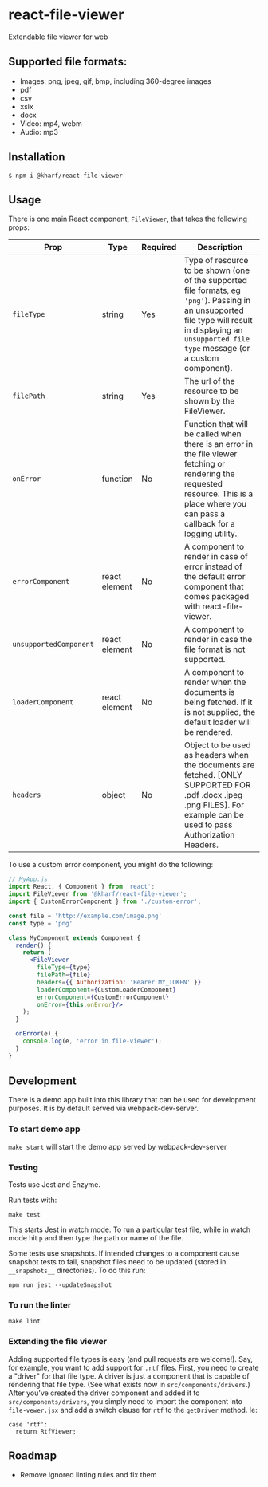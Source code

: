 
# react-file-viewer

Extendable file viewer for web

## Supported file formats:

 - Images: png, jpeg, gif, bmp, including 360-degree images
 - pdf
 - csv
 - xslx
 - docx
 - Video: mp4, webm
 - Audio: mp3

## Installation

```shell
$ npm i @kharf/react-file-viewer
```

## Usage

There is one main React component, `FileViewer`, that takes the following props:

|Prop|Type|Required|Description|
|-|-|-|-|
|`fileType`|string|Yes|Type of resource to be shown (one of the supported file formats, eg `'png'`). Passing in an unsupported file type will result in displaying an `unsupported file type` message (or a custom component).|
|`filePath`|string|Yes|The url of the resource to be shown by the FileViewer.|
|`onError`|function|No|Function that will be called when there is an error in the file viewer fetching or rendering the requested resource. This is a place where you can pass a callback for a logging utility.|
|`errorComponent`|react element|No|A component to render in case of error instead of the default error component that comes packaged with react-file-viewer.|
|`unsupportedComponent`|react element|No|A component to render in case the file format is not supported.|
|`loaderComponent`|react element|No|A component to render when the documents is being fetched. If it is not supplied, the default loader will be rendered.|
|`headers`|object|No|Object to be used as headers when the documents are fetched. [ONLY SUPPORTED FOR .pdf .docx .jpeg .png FILES]. For example can be used to pass Authorization Headers.|

To use a custom error component, you might do the following:

```jsx
// MyApp.js
import React, { Component } from 'react';
import FileViewer from '@kharf/react-file-viewer';
import { CustomErrorComponent } from './custom-error';

const file = 'http://example.com/image.png'
const type = 'png'

class MyComponent extends Component {
  render() {
    return (
      <FileViewer
        fileType={type}
        filePath={file}
        headers={{ Authorization: 'Bearer MY_TOKEN' }}
        loaderComponent={CustomLoaderComponent}
        errorComponent={CustomErrorComponent}
        onError={this.onError}/>
    );
  }

  onError(e) {
    console.log(e, 'error in file-viewer');
  }
}
```

## Development

There is a demo app built into this library that can be used for development
purposes. It is by default served via webpack-dev-server.

### To start demo app

`make start` will start the demo app served by webpack-dev-server

### Testing

Tests use Jest and Enzyme.

Run tests with:

```
make test
```

This starts Jest in watch mode. To run a particular test file, while in watch mode
hit `p` and then type the path or name of the file.

Some tests use snapshots. If intended changes to a component cause snapshot tests
to fail, snapshot files need to be updated (stored in `__snapshots__` directories).
To do this run:

```
npm run jest --updateSnapshot
```

### To run the linter

`make lint`

### Extending the file viewer

Adding supported file types is easy (and pull requests are welcome!). Say, for
example, you want to add support for `.rtf` files. First, you need to create a
"driver" for that file type. A driver is just a component that is capable of
rendering that file type. (See what exists now in `src/components/drivers`.) After
you've created the driver component and added it to `src/components/drivers`, you
simply need to import the component into `file-vewer.jsx` and add a switch clause
for `rtf` to the `getDriver` method. Ie:

```
case 'rtf':
  return RtfViewer;
```

## Roadmap

- Remove ignored linting rules and fix them
